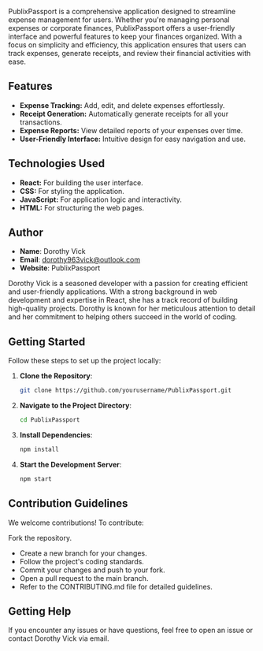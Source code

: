 PublixPassport is a comprehensive application designed to streamline expense management for users. Whether you're managing personal expenses or corporate finances, PublixPassport offers a user-friendly interface and powerful features to keep your finances organized. With a focus on simplicity and efficiency, this application ensures that users can track expenses, generate receipts, and review their financial activities with ease.

## Features

- **Expense Tracking:** Add, edit, and delete expenses effortlessly.
- **Receipt Generation:** Automatically generate receipts for all your transactions.
- **Expense Reports:** View detailed reports of your expenses over time.
- **User-Friendly Interface:** Intuitive design for easy navigation and use.

## Technologies Used

- **React:** For building the user interface.
- **CSS:** For styling the application.
- **JavaScript:** For application logic and interactivity.
- **HTML:** For structuring the web pages.

## Author

- **Name**: Dorothy Vick  
- **Email**: dorothy963vick@outlook.com 
- **Website**: PublixPassport

Dorothy Vick is a seasoned developer with a passion for creating efficient and user-friendly applications. With a strong background in web development and expertise in React, she has a track record of building high-quality projects. Dorothy is known for her meticulous attention to detail and her commitment to helping others succeed in the world of coding.

## Getting Started

Follow these steps to set up the project locally:

1. **Clone the Repository**:
   ```bash
   git clone https://github.com/yourusername/PublixPassport.git
2. **Navigate to the Project Directory**:
   ```bash
   cd PublixPassport
3. **Install Dependencies**:
   ```bash
   npm install
4. **Start the Development Server**:
   ```bash
   npm start
## **Contribution Guidelines**
We welcome contributions! To contribute:

Fork the repository.
- Create a new branch for your changes.
- Follow the project's coding standards.
- Commit your changes and push to your fork.
- Open a pull request to the main branch.
- Refer to the CONTRIBUTING.md file for detailed guidelines.

## **Getting Help**
If you encounter any issues or have questions, feel free to open an issue or contact Dorothy Vick via email.
